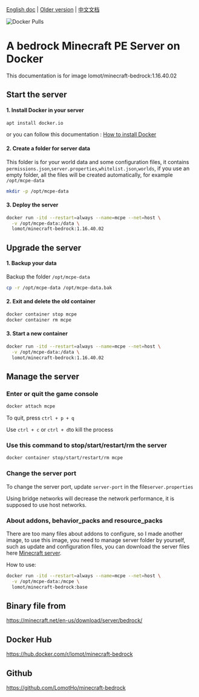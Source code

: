 [English doc]:https://github.com/LomotHo/minecraft-bedrock
[Older version]:https://github.com/LomotHo/minecraft-bedrock/tree/master/doc/en
[中文文档]:https://github.com/LomotHo/minecraft-bedrock/blob/master/readme_zh.md
[旧版文档]:https://github.com/LomotHo/minecraft-bedrock/blob/master/doc/zh/
[捐助]:https://github.com/LomotHo/minecraft-bedrock/blob/master/doc/zh/donation.md
[buy me a coffee]:https://github.com/LomotHo/minecraft-bedrock/blob/master/doc/en/donation.md
[Docker Pulls]:https://img.shields.io/docker/pulls/lomot/minecraft-bedrock?style=flat-square
[How to install Docker]:https://docs.docker.com/install/linux/docker-ce/ubuntu/
[Minecraft server]:https://minecraft.net/en-us/download/server/bedrock/
[Minecraft服务端下载]:https://minecraft.net/en-us/download/server/bedrock/

[English doc] | [Older version] | [中文文档]

![Docker Pulls]

# A bedrock Minecraft PE Server on Docker
This documentation is for image lomot/minecraft-bedrock:1.16.40.02

## Start the server
#### 1. Install Docker in your server

```bash
apt install docker.io
```
or you can follow this documentation : [How to install Docker]

#### 2. Create a folder for server data
This folder is for your world data and some configuration files, it contains ```permissions.json```,```server.properties```,```whitelist.json```,```worlds```, if you use an empty folder, all the files will be created automatically, for example ```/opt/mcpe-data```

```bash
mkdir -p /opt/mcpe-data
```

#### 3. Deploy the server

```bash
docker run -itd --restart=always --name=mcpe --net=host \
  -v /opt/mcpe-data:/data \
  lomot/minecraft-bedrock:1.16.40.02
```

## Upgrade the server
#### 1. Backup your data

Backup the folder ```/opt/mcpe-data```

```bash
cp -r /opt/mcpe-data /opt/mcpe-data.bak
```

#### 2. Exit and delete the old container

```bash
docker container stop mcpe
docker container rm mcpe
```
#### 3. Start a new container

```bash
docker run -itd --restart=always --name=mcpe --net=host \
  -v /opt/mcpe-data:/data \
  lomot/minecraft-bedrock:1.16.40.02
```


## Manage the server
### Enter or quit the game console
```bash
docker attach mcpe
```
To quit, press ```ctrl + p + q```

Use ```ctrl + c``` or ```ctrl + d```to kill the process

### Use this command to stop/start/restart/rm the server
```bash
docker container stop/start/restart/rm mcpe
```

### Change the server port

To change the server port, update ```server-port``` in the file```server.properties```

Using bridge networks will decrease the network performance, it is supposed to use host networks.

### About addons, behavior_packs and resource_packs
There are too many files about addons to configure, so I made another image, to use this image, you need to manage server folder by yourself, such as update and configuration files, you can download the server files here [Minecraft server].

How to use:


```bash
docker run -itd --restart=always --name=mcpe --net=host \
  -v /opt/mcpe-data:/mcpe \
  lomot/minecraft-bedrock:base
```

## Binary file from
https://minecraft.net/en-us/download/server/bedrock/

## Docker Hub
https://hub.docker.com/r/lomot/minecraft-bedrock

## Github
https://github.com/LomotHo/minecraft-bedrock
